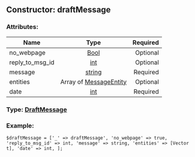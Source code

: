 ## Constructor: draftMessage  

### Attributes:

| Name     |    Type       | Required |
|----------|:-------------:|---------:|
|no\_webpage|[Bool](../types/Bool.md) | Optional|
|reply\_to\_msg\_id|[int](../types/int.md) | Optional|
|message|[string](../types/string.md) | Required|
|entities|Array of [MessageEntity](../types/MessageEntity.md) | Optional|
|date|[int](../types/int.md) | Required|


### Type: [DraftMessage](../types/DraftMessage.md)

### Example:


```
$draftMessage = ['_' => draftMessage', 'no_webpage' => true, 'reply_to_msg_id' => int, 'message' => string, 'entities' => [Vector t], 'date' => int, ];
```